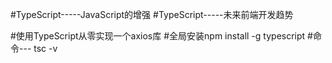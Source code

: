#TypeScript-----JavaScript的增强
#TypeScript-----未来前端开发趋势

#使用TypeScript从零实现一个axios库
#全局安装npm install -g typescript
#命令--- tsc -v
